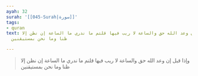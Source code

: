 ```yaml
---
ayah: 32
surah: '[[045-Surah|سورة]]'
tags:
- quran
text: وإذا قيل إن وعد الله حق والساعة لا ريب فيها قلتم ما ندري ما الساعة إن نظن إلا
  ظنا وما نحن بمستيقنين

---
```

> وإذا قيل إن وعد الله حق والساعة لا ريب فيها قلتم ما ندري ما الساعة إن نظن إلا ظنا وما نحن بمستيقنين
